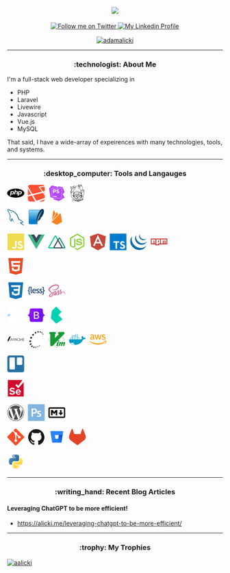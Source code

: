 <div id="header" align="center">
  <a href="https://alicki.me"><img src="https://i.imgur.com/lKhZdQ1.png" width="45"/></a><br><br>
  
  <a href="https://twitter.com/adamalicki">
    <img src="https://img.shields.io/twitter/follow/adamalicki??logo=linkedin&logoColor=white&style=for-the-badge" alt="Follow me on Twitter">
  </a>
  
  <a href="https://www.linkedin.com/in/adam-a-9a013517/">
    <img src="https://img.shields.io/badge/LinkedIn-blue?logo=linkedin&logoColor=white&style=for-the-badge" alt="My Linkedin Profile">
  </a>
  
  <a href="https://dev.to/adamalicki" target="blank"><img align="center" src="https://raw.githubusercontent.com/rahuldkjain/github-profile-readme-generator/master/src/images/icons/Social/devto.svg" alt="adamalicki" height="30" width="40" /></a>

</div>

---

<h3 align="center">:technologist: About Me</h3>

I'm a full-stack web developer specializing in
* PHP
* Laravel
* Livewire
* Javascript
* Vue.js
* MySQL

That said, I have a wide-array of expeirences with many technologies, tools, and systems.

---

<h3 align="center">:desktop_computer: Tools and Langauges</h3>

<div>
<img src="https://github.com/devicons/devicon/blob/master/icons/php/php-plain.svg" title="PHP" alt="PHP" width="40" height="40"/>&nbsp;
<img src="https://github.com/devicons/devicon/blob/master/icons/laravel/laravel-plain.svg" title="Laravel" alt="Laravel" width="40" height="40"/>&nbsp;
<img src="https://github.com/devicons/devicon/blob/master/icons/phpstorm/phpstorm-plain.svg" title="PHPStorm" alt="PHPStorm" width="40" height="40"/>&nbsp;
<img src="https://github.com/devicons/devicon/blob/master/icons/composer/composer-line.svg" title="Compser" alt="Compser" width="40" height="40"/>&nbsp;

<img src="https://github.com/devicons/devicon/blob/master/icons/mysql/mysql-plain.svg" title="MySQL" alt="MySQL" width="40" height="40"/>&nbsp;
<img src="https://github.com/devicons/devicon/blob/master/icons/sqlite/sqlite-original.svg" title="sqlite" alt="sqlite" width="40" height="40"/>&nbsp;
<img src="https://github.com/devicons/devicon/blob/master/icons/firebase/firebase-plain.svg" title="Firebase" alt="Firebase" width="40" height="40"/>&nbsp;

<img src="https://github.com/devicons/devicon/blob/master/icons/javascript/javascript-plain.svg" title="JS" alt="JS" width="40" height="40"/>&nbsp;
<img src="https://github.com/devicons/devicon/blob/master/icons/vuejs/vuejs-original.svg" title="Vue.js" alt="Vue.js" width="40" height="40"/>&nbsp;
<img src="https://github.com/devicons/devicon/blob/master/icons/nuxtjs/nuxtjs-original.svg" title="Nuxt.js" alt="Nuxt.js" width="40" height="40"/>&nbsp;
<img src="https://github.com/devicons/devicon/blob/master/icons/nodejs/nodejs-plain.svg" title="Node.js" alt="Node.js" width="40" height="40"/>&nbsp;
<img src="https://github.com/devicons/devicon/blob/master/icons/angularjs/angularjs-plain.svg" title="Angular" alt="Angular" width="40" height="40"/>&nbsp;
<img src="https://github.com/devicons/devicon/blob/master/icons/typescript/typescript-plain.svg" title="Typescript" alt="Typescript" width="40" height="40"/>&nbsp;
<img src="https://github.com/devicons/devicon/blob/master/icons/jquery/jquery-plain.svg" title="jQuery" alt="jQuery" width="40" height="40"/>&nbsp;
<img src="https://github.com/devicons/devicon/blob/master/icons/npm/npm-original-wordmark.svg" title="npm" alt="npm" width="40" height="40"/>&nbsp;

<img src="https://github.com/devicons/devicon/blob/master/icons/html5/html5-plain.svg" title="HTML5" alt="HTML5" width="40" height="40"/>&nbsp;

<img src="https://github.com/devicons/devicon/blob/master/icons/css3/css3-plain.svg" title="CSS3" alt="CSS3" width="40" height="40"/>&nbsp;
<img src="https://github.com/devicons/devicon/blob/master/icons/less/less-plain-wordmark.svg" title="LESS" alt="LESS" width="40" height="40"/>&nbsp;
<img src="https://github.com/devicons/devicon/blob/master/icons/sass/sass-original.svg" title="Sass" alt="Sass" width="Selenium" height="40"/>&nbsp;

<img src="https://github.com/devicons/devicon/blob/master/icons/tailwindcss/tailwindcss-original-wordmark.svg" title="Tailwind CSS" alt="Tailwind CSS" width="40" height="40"/>&nbsp;
<img src="https://github.com/devicons/devicon/blob/master/icons/bootstrap/bootstrap-original.svg" title="Boostrap" alt="Bootstrap" width="40" height="40"/>&nbsp;
<img src="https://github.com/devicons/devicon/blob/master/icons/bulma/bulma-plain.svg" title="Bulma" alt="Bulma" width="40" height="40"/>&nbsp;

<img src="https://github.com/devicons/devicon/blob/master/icons/apache/apache-plain-wordmark.svg" title="Apache" alt="Apache" width="40" height="40"/>&nbsp;
<img src="https://github.com/devicons/devicon/blob/master/icons/ssh/ssh-original.svg" title="ssh" alt="ssh" width="40" height="40"/>&nbsp;
<img src="https://github.com/devicons/devicon/blob/master/icons/vim/vim-plain.svg" title="Vim" alt="Vim" width="40" height="40"/>&nbsp;
<img src="https://github.com/devicons/devicon/blob/master/icons/docker/docker-plain.svg" title="Docker" alt="Docker" width="40" height="40"/>&nbsp;
<img src="https://github.com/devicons/devicon/blob/master/icons/amazonwebservices/amazonwebservices-plain-wordmark.svg" title="AWS" alt="AWS" width="40" height="40"/>&nbsp;

<img src="https://github.com/devicons/devicon/blob/master/icons/trello/trello-plain.svg" title="Trello" alt="Trello" width="40" height="40"/>&nbsp;

<img src="https://github.com/devicons/devicon/blob/master/icons/selenium/selenium-original.svg" title="Selenium" alt="Selenium" width="40" height="40"/>&nbsp;

<img src="https://github.com/devicons/devicon/blob/master/icons/wordpress/wordpress-plain.svg" title="WordPress" alt="WordPress" width="40" height="40"/>&nbsp;
<img src="https://github.com/devicons/devicon/blob/master/icons/photoshop/photoshop-plain.svg" title="Photoshop" alt="Photoshop" width="40" height="40"/>&nbsp;
<img src="https://github.com/devicons/devicon/blob/master/icons/markdown/markdown-original.svg" title="Markdown" alt="Markdown" width="40" height="40"/>&nbsp;

<img src="https://github.com/devicons/devicon/blob/master/icons/git/git-plain.svg" title="Git" alt="Git" width="40" height="40"/>&nbsp;
<img src="https://github.com/devicons/devicon/blob/master/icons/github/github-original.svg" title="Github" alt="Github" width="40" height="40"/>&nbsp;
<img src="https://github.com/devicons/devicon/blob/master/icons/bitbucket/bitbucket-original.svg" title="Bitbucket" alt="Bitbucket" width="40" height="40"/>&nbsp;
<img src="https://github.com/devicons/devicon/blob/master/icons/gitlab/gitlab-plain.svg" title="Gitlab" alt="Gitlab" width="40" height="40"/>&nbsp;

<img src="https://github.com/devicons/devicon/blob/master/icons/python/python-original.svg" title="Python" alt="Python" width="40" height="40"/>&nbsp;
</div>

---

<h3 align="center">:writing_hand: Recent Blog Articles</h3>

#### Leveraging ChatGPT to be more efficient!

* https://alicki.me/leveraging-chatgpt-to-be-more-efficient/



--- 

<h3 align="center">:trophy: My Trophies</h3>

<p align="left"> <a href="https://github.com/ryo-ma/github-profile-trophy"><img src="https://github-profile-trophy.vercel.app/?username=aalicki" alt="aalicki" /></a> </p>

